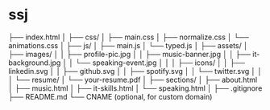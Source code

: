 # ssj


├── index.html
│
├── css/
│   ├── main.css
│   ├── normalize.css
│   └── animations.css
│
├── js/
│   ├── main.js
│   └── typed.js
│
├── assets/
│   ├── images/
│   │   ├── profile-pic.jpg
│   │   ├── music-banner.jpg
│   │   ├── it-background.jpg
│   │   └── speaking-event.jpg
│   │
│   ├── icons/
│   │   ├── linkedin.svg
│   │   ├── github.svg
│   │   ├── spotify.svg
│   │   └── twitter.svg
│   │
│   └── resume/
│       └── your-resume.pdf
│
├── sections/
│   ├── about.html
│   ├── music.html
│   ├── it-skills.html
│   └── speaking.html
│
├── .gitignore
├── README.md
└── CNAME (optional, for custom domain)
